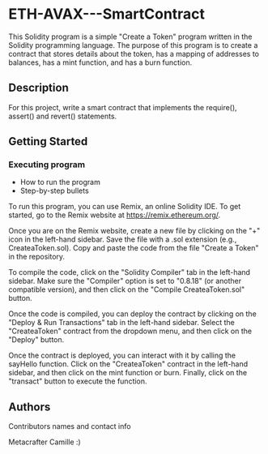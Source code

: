 # ETH-AVAX---SmartContract

This Solidity program is a simple "Create a Token" program written in the Solidity programming language. The purpose of this program is to create a contract that stores details about the token, has a mapping of addresses to balances, has a mint function, and has a burn function.

## Description

For this project, write a smart contract that implements the require(), assert() and revert() statements. 

## Getting Started

### Executing program

* How to run the program
* Step-by-step bullets

To run this program, you can use Remix, an online Solidity IDE. To get started, go to the Remix website at https://remix.ethereum.org/.

Once you are on the Remix website, create a new file by clicking on the "+" icon in the left-hand sidebar. Save the file with a .sol extension (e.g., CreateaToken.sol). Copy and paste the code from the file "Create a Token" in the repository.

To compile the code, click on the "Solidity Compiler" tab in the left-hand sidebar. Make sure the "Compiler" option is set to "0.8.18" (or another compatible version), and then click on the "Compile CreateaToken.sol" button.

Once the code is compiled, you can deploy the contract by clicking on the "Deploy & Run Transactions" tab in the left-hand sidebar. Select the "CreateaToken" contract from the dropdown menu, and then click on the "Deploy" button.

Once the contract is deployed, you can interact with it by calling the sayHello function. Click on the "CreateaToken" contract in the left-hand sidebar, and then click on the mint function or burn. Finally, click on the "transact" button to execute the function.

## Authors

Contributors names and contact info

Metacrafter Camille :)
